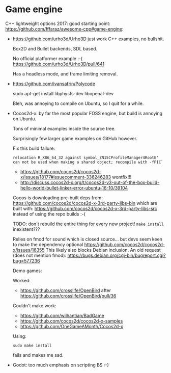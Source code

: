 # Game engine

C++ lightweight options 2017: good starting point: <https://github.com/fffaraz/awesome-cpp#game-engine>:

-   https://github.com/urho3d/Urho3D just work C++ examples, no bullshit.

    Box2D and Bullet backends, SDL based.

    No official platformer example :-( https://github.com/urho3d/Urho3D/pull/641

    Has a headless mode, and frame limiting removal.

-   https://github.com/ivansafrin/Polycode

    sudo apt-get install libphysfs-dev libopenal-dev

    Bleh, was annoying to compile on Ubuntu, so I quit for a while.

-   Cocos2d-x: by far the most popular FOSS engine, but build is annoying on Ubuntu.

    Tons of minimal examples inside the source tree.

    Surprisingly few larger game examples on GitHub however.

    Fix this build failure:


        relocation R_X86_64_32 against symbol_ZN15CProfileManager4RootE' can not be used when making a shared object; recompile with -fPIC`

    - https://github.com/cocos2d/cocos2d-x/issues/18177#issuecomment-336246283 wontfix!!!
    - http://discuss.cocos2d-x.org/t/cocos2d-v3-out-of-the-box-build-hello-world-bullet-linker-error-ubuntu-16-10/39104

    Cocos is downloading pre-built deps from: https://github.com/cocos2d/cocos2d-x-3rd-party-libs-bin which are built with: https://github.com/cocos2d/cocos2d-x-3rd-party-libs-src instead of using the repo builds :-(

    TODO: don't rebuild the entire thing for every new project! `make install` inexistent???

    Relies on fmod for sound which is closed source... but devs seem keen to make the dependency optional https://github.com/cocos2d/cocos2d-x/issues/16355 This likely also blocks Debian inclusion. An old request (does not mention fmod): https://bugs.debian.org/cgi-bin/bugreport.cgi?bug=577236

    Demo games:

    Worked:

    - https://github.com/crosslife/OpenBird after https://github.com/crosslife/OpenBird/pull/36

    Couldn't make work:

    - <https://github.com/wilhantian/BadGame>
    - <https://github.com/cocos2d/cocos2d-x-samples>
    - <https://github.com/OneGameAMonth/Cocos2d-x>

    Using:

        sudo make install

    fails and makes me sad.

-   Godot: too much emphasis on scripting BS :-)
